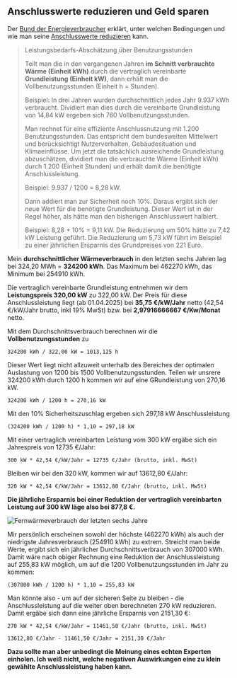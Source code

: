 ## Anschlusswerte reduzieren und Geld sparen

Der [Bund der Energieverbraucher](https://www.energieverbraucher.de/) erklärt, unter welchen Bedingungen und wie man seine [Anschlusswerte reduzieren](https://www.energieverbraucher.de/de/anschlusswerte-zu-hoch__507/) kann. 

> Leistungsbedarfs-Abschätzung über Benutzungsstunden
>
> Teilt man die in den vergangenen Jahren **im Schnitt verbrauchte Wärme (Einheit kWh)** durch die vertraglich vereinbarte **Grundleistung (Einheit kW)**, dann erhält man die Vollbenutzungsstunden (Einheit h = Stunden).
>
> Beispiel: In drei Jahren wurden durchschnittlich jedes Jahr 9.937 kWh verbraucht. Dividiert man dies durch die vereinbarte Grundleistung von 14,84 kW ergeben sich 760 Vollbenutzungsstunden. 
>
> Man rechnet für eine effiziente Anschlussnutzung mit 1.200 Benutzungsstunden. Das entspricht dem bundesweiten Mittelwert und berücksichtigt Nutzerverhalten, Gebäudesituation und Klimaeinflüsse. Um jetzt die tatsächlich ausreichende Grundleistung abzuschätzen, dividiert man die verbrauchte Wärme (Einheit kWh) durch 1.200 (Einheit Stunden) und erhält damit die benötigte Anschlussleistung. 
>
> Beispiel: 9.937 / 1200 = 8,28 kW. 
>
> Dann addiert man zur Sicherheit noch 10%. Daraus ergibt sich der neue Wert für die benötigte Grundleistung. Dieser Wert ist in der Regel höher, als hätte man den bisherigen Anschlusswert halbiert. 
>
> Beispiel: 8,28 + 10% = 9,11 kW. Die Reduzierung um 50% hätte zu 7,42 kW Leistung geführt. Die Reduzierung um 5,73 kW führt im Beispiel zu einer jährlichen Ersparnis des Grundpreises von 221 Euro.
>

Mein **durchschnittlicher Wärmeverbrauch** in den letzten sechs Jahren lag bei 324,20 MWh = **324200 kWh**. Das Maximum bei 462270 kWh, das Minimum bei 254910 kWh.

Die vertraglich vereinbarte Grundleistung entnehmen wir dem **Leistungspreis 320,00 kW** zu 322,00 kW. Der Preis für diese Anschlussleistung liegt (ab 01.04.2025) bei **35,75 €/kW/Jahr** netto (42,54 €/kW/Jahr brutto, inkl 19% MwSt) bzw. bei **2,97916666667 €/Kw/Monat** netto.

Mit dem Durchschnittsverbrauch berechnen wir die **Vollbenutzungsstunden** zu 

    324200 kWh / 322,00 kW = 1013,125 h

Dieser Wert liegt nicht allzuweit unterhalb des Bereiches der optimalen Auslastung von 1200 bis 1500 Vollbenutzungsstunden. Teilen wir 
unsrere 324200 kWh durch 1200 h kommen wir auf eine GRundleistung von 270,16 kW.

    324200 kWh / 1200 h = 270,16 kW

Mit den 10% Sicherheitszuschlag ergeben sich 297,18 kW Anschlussleistung

    (324200 kWh / 1200 h) * 1,10 = 297,18 kW

Mit einer vertraglich vereinbarten Leistung vom 300 kW ergäbe sich ein Jahrespreis von 12735 €/Jahr:

    300 kW * 42,54 €/kW/Jahr = 12735 €/Jahr (brutto, inkl. MwSt)

Bleiben wir bei den 320 kW, kommen wir auf 13612,80 €/Jahr:

    320 kW * 42,54 €/kW/Jahr = 13612,80 €/Jahr (brutto, inkl. MwSt)

**Die jährliche Ersparnis bei einer Reduktion der vertraglich vereinbarten Leistung auf 300 kW läge also bei 877,8 €.**

![Fernwärmeverbrauch der letzten sechs Jahre](fernwärme-verbrauch.png)

Mir persönlich erscheinen sowohl der höchste (462270 kWh) als auch der niedrigste Jahresverbrauch (254910 kWh) zu extrem. 
Streicht man beide Werte, ergibt sich ein jährlicher Durchschnittsverbrauch von 307000 kWh. Damit wäre nach obiger Rechnung 
eine Reduktion der Anschlussleistung auf 255,83 kW möglich, um auf die 1200 Vollbenutzungsstunden im Jahr zu kommen:

    (307000 kWh / 1200 h) * 1,10 = 255,83 kW

Man könnte also - um auf der sicheren Seite zu bleiben - die Anschlussleistung auf die weiter oben berechneten 270 kW reduzieren. Damit ergäbe sich dann eine jährliche Ersparnis von 2151,30 €:

    270 kW * 42,54 €/kW/Jahr = 11461,50 €/Jahr (brutto, inkl. MwSt)

    13612,80 €/Jahr - 11461,50 €/Jahr = 2151,30 €/Jahr

**Dazu sollte man aber unbedingt die Meinung eines echten Experten einholen. Ich weiß nicht, welche negativen Auswirkungen eine zu klein gewählte Anschlussleistung haben kann.**